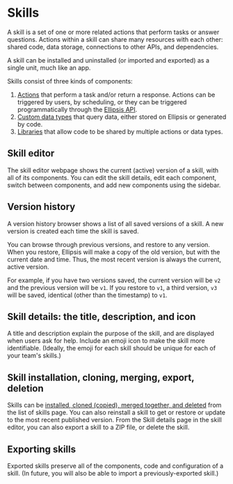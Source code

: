 # Skills

A skill is a set of one or more related actions that perform tasks or answer questions. Actions within a skill can share many resources with each other: shared code, data storage, connections to other APIs, and dependencies.

A skill can be installed and uninstalled (or imported and exported) as a single unit, much like an app.

Skills consist of three kinds of components:

1. [Actions](../actions/index.md) that perform a task and/or return a response. Actions can be triggered by users, by scheduling, or they can be triggered programmatically through the [Ellipsis API](../ellipsis_api/index.md).
2. [Custom data types](../data_types/index.md) that query data, either stored on Ellipsis or generated by code.
3. [Libraries](../libraries/index.md) that allow code to be shared by multiple actions or data types.

## Skill editor

The skill editor webpage shows the current (active) version of a skill, with all of its components. You can edit the skill details, edit each component, switch between components, and add new components using the sidebar.

## Version history

A version history browser shows a list of all saved versions of a skill. A new version is created each time the skill is saved.

You can browse through previous versions, and restore to any version. When you restore, Ellipsis will make a copy of the old version, but with the current date and time. Thus, the most recent version is always the current, active version.

For example, if you have two versions saved, the current version will be `v2` and the previous version will be `v1`. If you restore to `v1`, a third version, `v3` will be saved, identical (other than the timestamp) to `v1`.

## Skill details: the title, description, and icon

A title and description explain the purpose of the skill, and are displayed when users ask for help. Include an emoji icon to make the skill more identifiable. (Ideally, the emoji for each skill should be unique for each of your team's skills.)

## Skill installation, cloning, merging, export, deletion

Skills can be [installed, cloned (copied), merged together, and deleted](./management.md) from the list of skills page. You can also reinstall a skill to get or restore or update to the most recent published version. From the Skill details page in the skill editor, you can also export a skill to a ZIP file, or delete the skill.

## Exporting skills

Exported skills preserve all of the components, code and configuration of a skill. (In future, you will also be able to import a previously-exported skill.)
